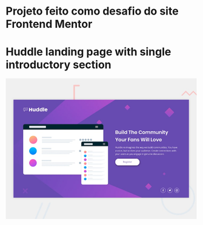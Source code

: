 # Projeto feito como desafio do site Frontend Mentor 
# Huddle landing page with single introductory section

![Design preview for the Huddle landing page with single introductory section](./design/desktop-preview.jpg)

